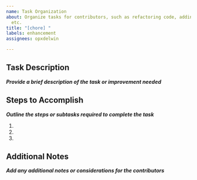 ```yaml
---
name: Task Organization
about: Organize tasks for contributors, such as refactoring code, adding minor improvements,
  etc.
title: "[chore] "
labels: enhancement
assignees: opxdelwin

---
```


## Task Description

***Provide a brief description of the task or improvement needed***

## Steps to Accomplish

***Outline the steps or subtasks required to complete the task***

1. 
2. 
3. 

## Additional Notes

***Add any additional notes or considerations for the contributors***
